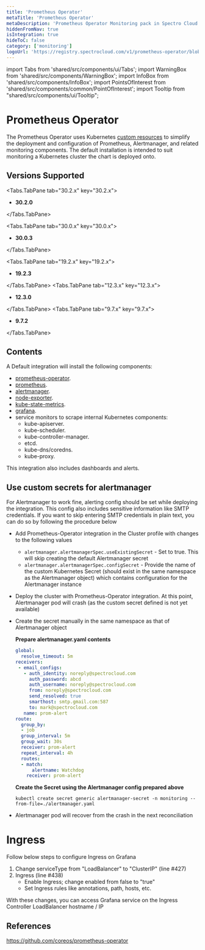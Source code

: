 ```yaml
---
title: 'Prometheus Operator'
metaTitle: 'Prometheus Operator'
metaDescription: 'Prometheus Operator Monitoring pack in Spectro Cloud'
hiddenFromNav: true
isIntegration: true
hideToC: false
category: ['monitoring']
logoUrl: 'https://registry.spectrocloud.com/v1/prometheus-operator/blobs/sha256:64589616d7f667e5f1d7e3c9a39e32c676e03518a318924e123738693e104ce0?type=image/png'
---
```


import Tabs from 'shared/src/components/ui/Tabs';
import WarningBox from 'shared/src/components/WarningBox';
import InfoBox from 'shared/src/components/InfoBox';
import PointsOfInterest from 'shared/src/components/common/PointOfInterest';
import Tooltip from "shared/src/components/ui/Tooltip";


# Prometheus Operator

The Prometheus Operator uses Kubernetes [custom resources](https://kubernetes.io/docs/concepts/extend-kubernetes/api-extension/custom-resources/) to simplify the deployment and configuration of Prometheus, Alertmanager, and related monitoring components. The default installation is intended to suit monitoring a Kubernetes cluster the chart is deployed onto.

## Versions Supported
<Tabs>

<Tabs.TabPane tab="30.2.x" key="30.2.x">

* **30.2.0**

</Tabs.TabPane>


<Tabs.TabPane tab="30.0.x" key="30.0.x">

* **30.0.3**

</Tabs.TabPane>

<Tabs.TabPane tab="19.2.x" key="19.2.x">

* **19.2.3**

</Tabs.TabPane>
<Tabs.TabPane tab="12.3.x" key="12.3.x">

* **12.3.0** 

</Tabs.TabPane>
<Tabs.TabPane tab="9.7.x" key="9.7.x">

  * **9.7.2**

</Tabs.TabPane>
</Tabs>

## Contents

A Default integration will install the following components:
* [prometheus-operator](https://github.com/coreos/prometheus-operator).
* [prometheus](https://prometheus.io/).
* [alertmanager](https://www.prometheus.io/docs/alerting/latest/alertmanager/).
* [node-exporter](https://github.com/helm/charts/tree/master/stable/prometheus-node-exporter).
* [kube-state-metrics](https://github.com/helm/charts/tree/master/stable/kube-state-metrics).
* [grafana](https://github.com/helm/charts/tree/master/stable/grafana).
* service monitors to scrape internal Kubernetes components:
    * kube-apiserver.
    * kube-scheduler.
    * kube-controller-manager.
    * etcd.
    * kube-dns/coredns.
    * kube-proxy.

This integration also includes dashboards and alerts.

## Use custom secrets for alertmanager

For Alertmanager to work fine, alerting config should be set while deploying the integration. This config also includes sensitive information like SMTP credentials. If you want to skip entering SMTP credentials in plain text, you can do so by following the procedure below

* Add Prometheus-Operator integration in the Cluster profile with changes to the following values
   * `alertmanager.alertmanagerSpec.useExistingSecret` - Set to true. This will skip creating the default Alertmanager secret
   * `alertmanager.alertmanagerSpec.configSecret` - Provide the name of the custom Kubernetes Secret (should exist in the same namespace as the Alertmanager object) which contains configuration for the Alertmanager instance
* Deploy the cluster with Prometheus-Operator integration. At this point, Alertmanager pod will crash (as the custom secret defined is not yet available)
* Create the secret manually in the same namespace as that of Alertmanager object

   **Prepare alertmanager.yaml contents**
   ```yaml
   global:
     resolve_timeout: 5m
   receivers:
    - email_configs:
      - auth_identity: noreply@spectrocloud.com
        auth_password: abcd
        auth_username: noreply@spectrocloud.com
        from: noreply@spectrocloud.com
        send_resolved: true
        smarthost: smtp.gmail.com:587
        to: mark@spectrocloud.com
      name: prom-alert
   route:
     group_by:
     - job
     group_interval: 5m
     group_wait: 30s
     receiver: prom-alert
     repeat_interval: 4h
     routes:
     - match:
         alertname: Watchdog
       receiver: prom-alert
   ```

   **Create the Secret using the Alertmanager config prepared above**
   ```
   kubectl create secret generic alertmanager-secret -n monitoring --from-file=./alertmanager.yaml
   ```
* Alertmanager pod will recover from the crash in the next reconciliation

# Ingress

Follow below steps to configure Ingress on Grafana

1. Change serviceType from "LoadBalancer" to "ClusterIP" (line #427)
2. Ingress (line #438)
   * Enable Ingress; change enabled from false to "true"
   * Set Ingress rules like annotations, path, hosts, etc.

With these changes, you can access Grafana service on the Ingress Controller LoadBalancer hostname / IP

## References

https://github.com/coreos/prometheus-operator

